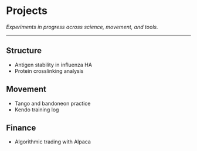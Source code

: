 
# Projects

*Experiments in progress across science, movement, and tools.*

---

## Structure

* Antigen stability in influenza HA
* Protein crosslinking analysis

## Movement

* Tango and bandoneon practice
* Kendo training log

## Finance

* Algorithmic trading with Alpaca



